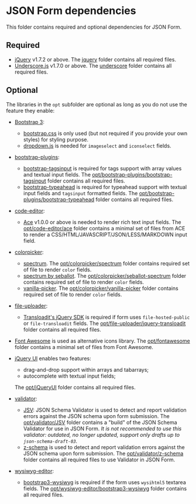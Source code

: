 JSON Form dependencies
======================

This folder contains required and optional dependencies for JSON Form.


Required
--------
  - [jQuery](https://jquery.com/) v1.7.2 or above. The [jquery](jquery) folder contains all required files.
  - [Underscore.js](https://underscorejs.org/) v1.7.0 or above. The [underscore](underscore) folder contains all required files.


Optional
--------
The libraries in the ```opt``` subfolder are optional as long as you do not use the feature they enable:

  * [Bootstrap 3](https://getbootstrap.com/):
    - [bootstrap.css](opt/bootstrap/css/bootstrap.css) is only used (but not required if you provide your own styles) for styling purpose.
    - [dropdown.js](opt/bootstrap/js/dropdown.js) is needed for ```imageselect``` and ```iconselect``` fields.

  * [bootstrap-plugins](opt/bootstrap-plugins):
    - [bootstrap-tagsinput](http://bootstrap-tagsinput.github.io/bootstrap-tagsinput/examples/) is required for tags support with array values and textual input fields. The [opt/bootstrap-plugins/bootstrap-tagsinput](opt/bootstrap-plugins/bootstrap-tagsinput) folder contains all required files.
    - [bootstrap-typeahead](https://github.com/bassjobsen/Bootstrap-3-Typeahead) is required for typeahead support with textual input fields and ```tagsinput``` formatted fields. The [opt/bootstrap-plugins/bootstrap-typeahead](opt/bootstrap-plugins/bootstrap-typeahead) folder contains all required files.

  * [code-editor](opt/code-editor):
    - [Ace](https://ace.c9.io/) v1.0.0 or above is needed to render rich text input fields. The [opt/code-editor/ace](opt/code-editor/ace) folder contains a minimal set of files from ACE to render a CSS/HTML/JAVASCRIPT/JSON/LESS/MARKDOWN input field.

  * [colorpicker](opt/colorpicker):
    - [spectrum](https://bgrins.github.io/spectrum/). The [opt/colorpicker/spectrum](opt/colorpicker/spectrum) folder contains required set of file to render `color` fields.
    - [spectrum by seballot](https://seballot.github.io/spectrum/). The [opt/colorpicker/seballot-spectrum](opt/colorpicker/seballot-spectrum) folder contains required set of file to render `color` fields.
    - [vanilla-picker](https://vanilla-picker.js.org/). The [opt/colorpicker/vanilla-picker](opt/colorpicker/vanilla-picker) folder contains required set of file to render `color` fields.

  * [file-uploader](opt/file-uploader):
    - [Transloadit's jQuery SDK](https://transloadit.com/docs/sdks/jquery-sdk/) is required if form uses ```file-hosted-public``` or ```file-transloadit``` fields. The [opt/file-uploader/jquery-transloadit](opt/file-uploader/jquery-transloadit) folder contains all required files.

  * [Font Awesome](https://fontawesome.com/) is used as alternative icons library. The [opt/fontawesome](opt/fontawesome) folder contains a minimal set of files from Font Awesome.

  * [jQuery UI](https://jqueryui.com/) enables two features:
    - drag-and-drop support within arrays and tabarrays;
    - autocomplete with textual input fields;

    The [opt/jQueryUI](opt/jQueryUI) folder contains all required files.

  * [validator](opt/validator):
    - [JSV](https://github.com/garycourt/JSV): JSON Schema Validator is used to detect and report validation errors against the JSON schema upon form submission. The [opt/validator/JSV](opt/validator/JSV) folder contains a "build" of the JSON Schema Validator for use in JSON Form. _It is not recommended to use this validator: outdated, no longer updated, support only drafts up to `json-schema-draft-03`._
    - [z-schema](https://github.com/zaggino/z-schema) is used to detect and report validation errors against the JSON schema upon form submission. The [opt/validator/z-schema](opt/validator/z-schema) folder contains all required files to use Validator in JSON Form.

  * [wysiwyg-editor](opt/wysiwyg-editor):
    - [bootstrap3-wysiwyg](http://bootstrap-wysiwyg.github.io/bootstrap3-wysiwyg/) is required if the form uses ```wysihtml5``` textarea fields. The [opt/wysiwyg-editor/bootstrap3-wysiwyg](opt/wysiwyg-editor/bootstrap3-wysiwyg) folder contains all required files.
